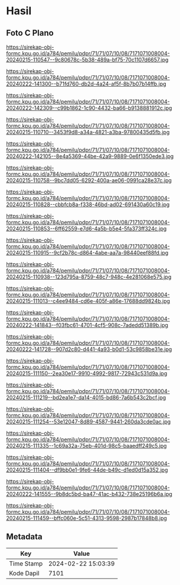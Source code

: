# Hasil

## Foto C Plano

https://sirekap-obj-formc.kpu.go.id/a784/pemilu/pdpr/71/71/07/10/08/7171071008004-20240215-110547--9c80678c-5b38-489a-bf75-70c1107d6657.jpg

https://sirekap-obj-formc.kpu.go.id/a784/pemilu/pdpr/71/71/07/10/08/7171071008004-20240222-141300--b71fd760-db2d-4a24-af5f-8b7b07b14ffb.jpg

https://sirekap-obj-formc.kpu.go.id/a784/pemilu/pdpr/71/71/07/10/08/7171071008004-20240222-142309--c99b1862-1c90-4432-ba66-b9138881912c.jpg

https://sirekap-obj-formc.kpu.go.id/a784/pemilu/pdpr/71/71/07/10/08/7171071008004-20240215-110710--3453f9d8-a34a-4821-a3ba-97800435d5fb.jpg

https://sirekap-obj-formc.kpu.go.id/a784/pemilu/pdpr/71/71/07/10/08/7171071008004-20240222-142105--8e4a5369-44be-42a9-9889-0e6f1350ede3.jpg

https://sirekap-obj-formc.kpu.go.id/a784/pemilu/pdpr/71/71/07/10/08/7171071008004-20240215-110758--9bc7dd05-6292-400a-ae06-0991ca28e37c.jpg

https://sirekap-obj-formc.kpu.go.id/a784/pemilu/pdpr/71/71/07/10/08/7171071008004-20240215-110828--cbbfcb8a-f338-46bd-ad02-691430a60c19.jpg

https://sirekap-obj-formc.kpu.go.id/a784/pemilu/pdpr/71/71/07/10/08/7171071008004-20240215-110853--6ff62559-e7d6-4a5b-b5e4-5fa373ff324c.jpg

https://sirekap-obj-formc.kpu.go.id/a784/pemilu/pdpr/71/71/07/10/08/7171071008004-20240215-110915--9cf2b78c-d864-4abe-aa7a-98440eef88fd.jpg

https://sirekap-obj-formc.kpu.go.id/a784/pemilu/pdpr/71/71/07/10/08/7171071008004-20240215-110938--123d795a-8759-48c7-948c-4e281068e575.jpg

https://sirekap-obj-formc.kpu.go.id/a784/pemilu/pdpr/71/71/07/10/08/7171071008004-20240215-111013--c4ee9484-cd6e-405f-a86e-17688dd9824b.jpg

https://sirekap-obj-formc.kpu.go.id/a784/pemilu/pdpr/71/71/07/10/08/7171071008004-20240222-141843--f03fbc61-4701-4cf5-908c-7adedd51389b.jpg

https://sirekap-obj-formc.kpu.go.id/a784/pemilu/pdpr/71/71/07/10/08/7171071008004-20240222-141728--907d2c80-d441-4a93-b0d1-53c9858be31e.jpg

https://sirekap-obj-formc.kpu.go.id/a784/pemilu/pdpr/71/71/07/10/08/7171071008004-20240215-111150--2ea30e17-9910-4992-9817-72943c531d9a.jpg

https://sirekap-obj-formc.kpu.go.id/a784/pemilu/pdpr/71/71/07/10/08/7171071008004-20240215-111219--bd2ea1e7-da14-4015-bd86-7a6b543c2bcf.jpg

https://sirekap-obj-formc.kpu.go.id/a784/pemilu/pdpr/71/71/07/10/08/7171071008004-20240215-111254--53e12047-8d89-4587-9441-260da3cde0ac.jpg

https://sirekap-obj-formc.kpu.go.id/a784/pemilu/pdpr/71/71/07/10/08/7171071008004-20240215-111335--1c69a32a-75eb-401d-98c5-baaedff249c5.jpg

https://sirekap-obj-formc.kpu.go.id/a784/pemilu/pdpr/71/71/07/10/08/7171071008004-20240215-111404--df9bb0e1-9fe6-44de-b49c-d1ed0d15a352.jpg

https://sirekap-obj-formc.kpu.go.id/a784/pemilu/pdpr/71/71/07/10/08/7171071008004-20240222-141555--9b8dc5bd-ba47-41ac-b432-738e25196b6a.jpg

https://sirekap-obj-formc.kpu.go.id/a784/pemilu/pdpr/71/71/07/10/08/7171071008004-20240215-111459--bffc060e-5c51-4313-9598-2987b17848b8.jpg


## Metadata

| Key        | Value               |
| ---------- | ------------------- |
| Time Stamp | 2024-02-22 15:03:39 |
| Kode Dapil | 7101                |



